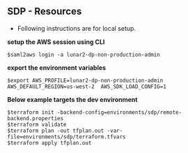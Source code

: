 ## SDP - Resources


- Following instructions are for local setup.

__setup the AWS session using CLI__
```
$saml2aws login -a lunar2-dp-non-production-admin
```
__export the environment variables__
```
$export AWS_PROFILE=lunar2-dp-non-production-admin AWS_DEFAULT_REGION=us-west-2  AWS_SDK_LOAD_CONFIG=1
```
__Below example targets the dev environment__
```
$terraform init -backend-config=environments/sdp/remote-backend.properties
$terraform validate
$terraform plan -out tfplan.out -var-file=environments/sdp/terraform.tfvars
$terraform apply tfplan.out
```
